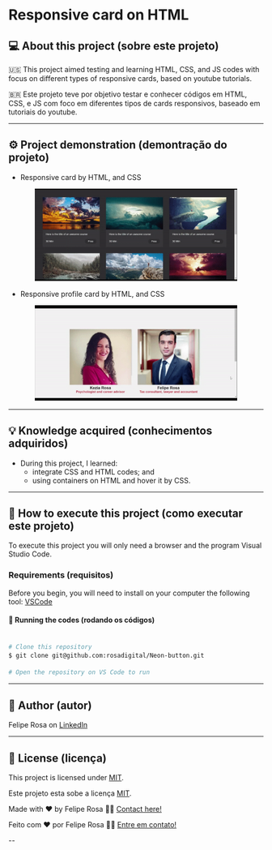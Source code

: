 # Responsive card on HTML
## 💻 About this project (sobre este projeto)
:us: This project aimed testing and learning HTML, CSS, and JS codes with focus on different types of responsive cards, based on youtube tutorials.

:brazil: Este projeto teve por objetivo testar e conhecer códigos em HTML, CSS, e JS com foco em diferentes tipos de cards responsivos, baseado em tutoriais do youtube.

---
## ⚙️ Project demonstration (demontração do projeto)

- Responsive card by HTML, and CSS
<p align="center"> <img alt="responsive-card" title="#responsive-card" src="./assets/responsive-card.gif" width="400px">

- Responsive profile card by HTML, and CSS
<p align="center"> <img alt="responsive-profile-card" title="#responsive-profile-card" src="./assets/responsive-profile-card.gif" width="400px">


---
	
## 💡 Knowledge acquired (conhecimentos adquiridos)

- During this project, I learned:
  - integrate CSS and HTML codes; and
  - using containers on HTML and hover it by CSS.


---

## 🚀 How to execute this project (como executar este projeto)

To execute this project you will only need a browser and the program Visual Studio Code.

### Requirements (requisitos)

Before you begin, you will need to install on your computer the following tool: [VSCode](https://code.visualstudio.com/)

#### 🎲 Running the codes (rodando os códigos)

```bash

# Clone this repository
$ git clone git@github.com:rosadigital/Neon-button.git

# Open the repository on VS Code to run

```

---

## 🦸 Author (autor)


Felipe Rosa on [LinkedIn](https://www.linkedin.com/in/felipe-rosa/)

---

## 📝 License (licença)

This project is licensed under [MIT](./LICENSE).

Este projeto esta sobe a licença [MIT](./LICENSE).

Made with ❤️ by Felipe Rosa 👋🏽 [Contact here!](https://www.linkedin.com/in/felipe-rosa/)

Feito com ❤️ por Felipe Rosa 👋🏽 [Entre em contato!](https://www.linkedin.com/in/felipe-rosa/)

--
